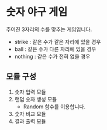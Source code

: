 # 숫자 야구 게임

주어진 3자리의 수를 맞추는 게임입니다.

- strike : 같은 수가 같은 자리에 있을 경우
- ball : 같은 수가 다른 자리에 있을 경우
- nothing : 같은 수가 전혀 없을 경우

## 모듈 구성

1. 숫자 입력 모듈
2. 랜덤 숫자 생성 모듈
    - Random 함수를 이용합니다.
3. 숫자 비교 모듈
4. 결과 출력 모듈
